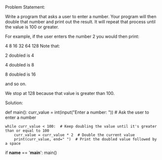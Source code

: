 Problem Statement:

Write a program that asks a user to enter a number. Your program will then double that number and print out the result. It will repeat that process until the value is 100 or greater.

For example, if the user enters the number 2 you would then print:

4 8 16 32 64 128
Note that:

2 doubled is 4

4 doubled is 8

8 doubled is 16

and so on.

We stop at 128 because that value is greater than 100.

Solution:

def main():
    curr_value = int(input("Enter a number: "))  # Ask the user to enter a number
    
    while curr_value < 100:  # Keep doubling the value until it's greater than or equal to 100
        curr_value = curr_value * 2  # Double the current value
        print(curr_value, end=" ")  # Print the doubled value followed by a space

if __name__ == '__main__':
    main()